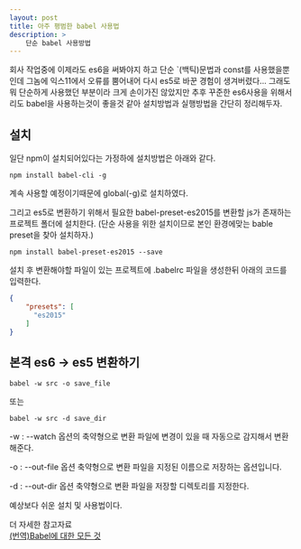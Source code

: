 ```yaml
---
layout: post
title: 아주 평범한 babel 사용법
description: >
    단순 babel 사용방법
---
```


 회사 작업중에 이제라도 es6을 써봐야지 하고 단순 `(백틱)문법과 const를 사용했을뿐인데 그놈에 익스11에서 오류를 뿜어내어 다시 es5로 바꾼 경험이 생겨버렸다... 그래도 뭐 단순하게 사용했던 부분이라 크게 손이가진 않았지만 추후 꾸준한 es6사용을 위해서리도 babel을 사용하는것이 좋을것 같아 설치방법과 실행방법을 간단히 정리해두자.

## 설치
일단 npm이 설치되어있다는 가정하에 설치방법은 아래와 같다.
~~~
npm install babel-cli -g
~~~ 
계속 사용할 예정이기때문에 global(-g)로 설치하였다.
    

그리고 es5로 변환하기 위해서 필요한 babel-preset-es2015를 변환할 js가 존재하는 프로젝트 폴더에 설치한다.
(단순 사용을 위한 설치이므로 본인 환경에맞는 bable preset을 찾아 설치하자.)
~~~
npm install babel-preset-es2015 --save
~~~


설치 후 변환해야할 파일이 있는 프로젝트에 .babelrc 파일을 생성한뒤 아래의 코드를 입력한다.
~~~ json
{
    "presets": [
      "es2015"
    ]
}
~~~



## 본격 es6 -> es5 변환하기
~~~ 
babel -w src -o save_file
~~~
또는 
~~~
babel -w src -d save_dir
~~~

-w : --watch 옵션의 축약형으로 변환 파일에 변경이 있을 때 자동으로 감지해서 변환해준다.


-o : --out-file 옵션 축약형으로 변환 파일을 지정된 이름으로 저장하는 옵션입니다.

-d : --out-dir 옵션 축약형으로 변환 파일을 저장할 디렉토리를 지정한다.



예상보다 쉬운 설치 및 사용법이다.   

더 자세한 참고자료    
[(번역)Babel에 대한 모든 것](https://jaeyeophan.github.io/2017/05/16/Everything-about-babel/)